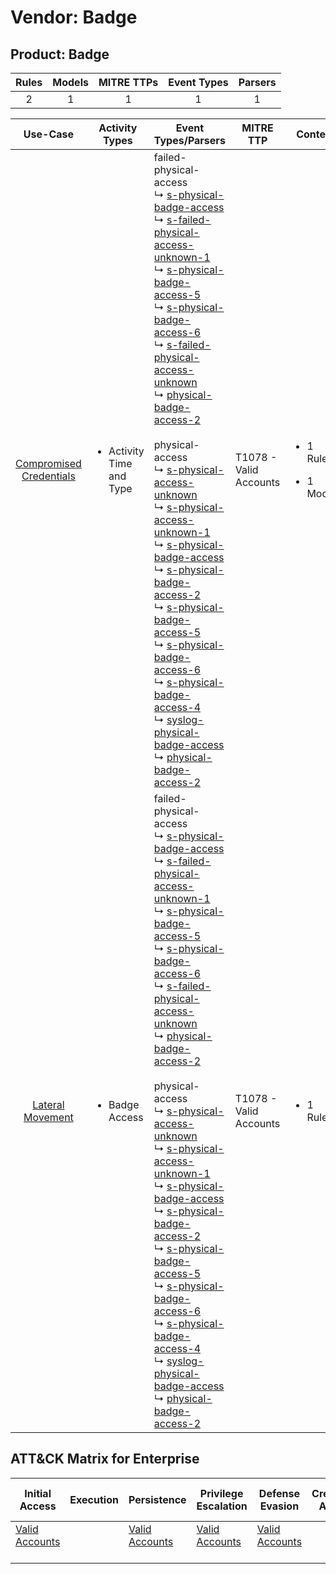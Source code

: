 Vendor: Badge
=============
Product: Badge
--------------
| Rules | Models | MITRE TTPs | Event Types | Parsers |
|:-----:|:------:|:----------:|:-----------:|:-------:|
|   2   |   1    |     1      |      1      |    1    |

|                                 Use-Case                                  | Activity Types                            | Event Types/Parsers                                                                                                                                                                                                                                                                                                                                                                                                                                                                                                                                                                                                                                                                                                                                                                                                                                                                                                                                                                                                                                                                                                                                                                                                                                                                                                                                                                                                                                                  | MITRE TTP                  | Content                                             |
|:-------------------------------------------------------------------------:| ----------------------------------------- | -------------------------------------------------------------------------------------------------------------------------------------------------------------------------------------------------------------------------------------------------------------------------------------------------------------------------------------------------------------------------------------------------------------------------------------------------------------------------------------------------------------------------------------------------------------------------------------------------------------------------------------------------------------------------------------------------------------------------------------------------------------------------------------------------------------------------------------------------------------------------------------------------------------------------------------------------------------------------------------------------------------------------------------------------------------------------------------------------------------------------------------------------------------------------------------------------------------------------------------------------------------------------------------------------------------------------------------------------------------------------------------------------------------------------------------------------------------------- | -------------------------- | --------------------------------------------------- |
| [Compromised Credentials](../UseCases/usecase_compromised_credentials.md) | <ul><li>Activity Time  and Type</li></ul> |  failed-physical-access<br> ↳ [s-physical-badge-access](../Parsers/parserContent_s-physical-badge-access.md)<br> ↳ [s-failed-physical-access-unknown-1](../Parsers/parserContent_s-failed-physical-access-unknown-1.md)<br> ↳ [s-physical-badge-access-5](../Parsers/parserContent_s-physical-badge-access-5.md)<br> ↳ [s-physical-badge-access-6](../Parsers/parserContent_s-physical-badge-access-6.md)<br> ↳ [s-failed-physical-access-unknown](../Parsers/parserContent_s-failed-physical-access-unknown.md)<br> ↳ [physical-badge-access-2](../Parsers/parserContent_physical-badge-access-2.md)<br><br> physical-access<br> ↳ [s-physical-access-unknown](../Parsers/parserContent_s-physical-access-unknown.md)<br> ↳ [s-physical-access-unknown-1](../Parsers/parserContent_s-physical-access-unknown-1.md)<br> ↳ [s-physical-badge-access](../Parsers/parserContent_s-physical-badge-access.md)<br> ↳ [s-physical-badge-access-2](../Parsers/parserContent_s-physical-badge-access-2.md)<br> ↳ [s-physical-badge-access-5](../Parsers/parserContent_s-physical-badge-access-5.md)<br> ↳ [s-physical-badge-access-6](../Parsers/parserContent_s-physical-badge-access-6.md)<br> ↳ [s-physical-badge-access-4](../Parsers/parserContent_s-physical-badge-access-4.md)<br> ↳ [syslog-physical-badge-access](../Parsers/parserContent_syslog-physical-badge-access.md)<br> ↳ [physical-badge-access-2](../Parsers/parserContent_physical-badge-access-2.md)<br> | T1078 - Valid Accounts<br> | <ul><li>1 Rules</li></ul><ul><li>1 Models</li></ul> |
|        [Lateral Movement](../UseCases/usecase_lateral_movement.md)        | <ul><li>Badge Access</li></ul>            |  failed-physical-access<br> ↳ [s-physical-badge-access](../Parsers/parserContent_s-physical-badge-access.md)<br> ↳ [s-failed-physical-access-unknown-1](../Parsers/parserContent_s-failed-physical-access-unknown-1.md)<br> ↳ [s-physical-badge-access-5](../Parsers/parserContent_s-physical-badge-access-5.md)<br> ↳ [s-physical-badge-access-6](../Parsers/parserContent_s-physical-badge-access-6.md)<br> ↳ [s-failed-physical-access-unknown](../Parsers/parserContent_s-failed-physical-access-unknown.md)<br> ↳ [physical-badge-access-2](../Parsers/parserContent_physical-badge-access-2.md)<br><br> physical-access<br> ↳ [s-physical-access-unknown](../Parsers/parserContent_s-physical-access-unknown.md)<br> ↳ [s-physical-access-unknown-1](../Parsers/parserContent_s-physical-access-unknown-1.md)<br> ↳ [s-physical-badge-access](../Parsers/parserContent_s-physical-badge-access.md)<br> ↳ [s-physical-badge-access-2](../Parsers/parserContent_s-physical-badge-access-2.md)<br> ↳ [s-physical-badge-access-5](../Parsers/parserContent_s-physical-badge-access-5.md)<br> ↳ [s-physical-badge-access-6](../Parsers/parserContent_s-physical-badge-access-6.md)<br> ↳ [s-physical-badge-access-4](../Parsers/parserContent_s-physical-badge-access-4.md)<br> ↳ [syslog-physical-badge-access](../Parsers/parserContent_syslog-physical-badge-access.md)<br> ↳ [physical-badge-access-2](../Parsers/parserContent_physical-badge-access-2.md)<br> | T1078 - Valid Accounts<br> | <ul><li>1 Rules</li></ul>                           |

ATT&CK Matrix for Enterprise
----------------------------
| Initial Access                                                      | Execution | Persistence                                                         | Privilege Escalation                                                | Defense Evasion                                                     | Credential Access | Discovery | Lateral Movement | Collection | Command and Control | Exfiltration | Impact |
| ------------------------------------------------------------------- | --------- | ------------------------------------------------------------------- | ------------------------------------------------------------------- | ------------------------------------------------------------------- | ----------------- | --------- | ---------------- | ---------- | ------------------- | ------------ | ------ |
| [Valid Accounts](https://attack.mitre.org/techniques/T1078)<br><br> |           | [Valid Accounts](https://attack.mitre.org/techniques/T1078)<br><br> | [Valid Accounts](https://attack.mitre.org/techniques/T1078)<br><br> | [Valid Accounts](https://attack.mitre.org/techniques/T1078)<br><br> |                   |           |                  |            |                     |              |        |